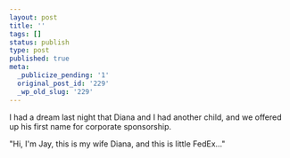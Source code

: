 ```yaml
---
layout: post
title: ''
tags: []
status: publish
type: post
published: true
meta:
  _publicize_pending: '1'
  original_post_id: '229'
  _wp_old_slug: '229'
---
```

I had a dream last night that Diana and I had another child, and we offered up his first name for corporate sponsorship.

"Hi, I'm Jay, this is my wife Diana, and this is little FedEx..."
